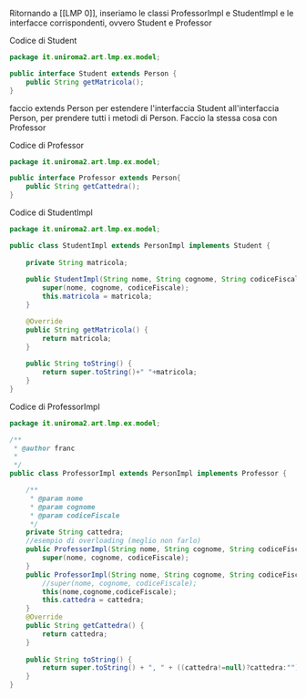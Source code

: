 Ritornando a [[LMP 0]], inseriamo le classi ProfessorImpl e StudentImpl e le interfacce corrispondenti, ovvero Student e Professor

Codice di Student
```java
package it.uniroma2.art.lmp.ex.model;

public interface Student extends Person {
	public String getMatricola();
}

```
faccio extends Person per estendere l'interfaccia Student all'interfaccia Person, per prendere tutti i metodi di Person. 
Faccio la stessa cosa con Professor

Codice di Professor
```java
package it.uniroma2.art.lmp.ex.model;

public interface Professor extends Person{
	public String getCattedra();
}

```

Codice di StudentImpl
```java
package it.uniroma2.art.lmp.ex.model;

public class StudentImpl extends PersonImpl implements Student {
	
	private String matricola;
	
	public StudentImpl(String nome, String cognome, String codiceFiscale,String matricola) {
		super(nome, cognome, codiceFiscale);
		this.matricola = matricola;
	}

	@Override
	public String getMatricola() {
		return matricola;
	}
	
	public String toString() {
		return super.toString()+" "+matricola;
	}
}
```

Codice di ProfessorImpl

```java
package it.uniroma2.art.lmp.ex.model;

/**
 * @author franc
 *
 */
public class ProfessorImpl extends PersonImpl implements Professor {

	/**
	 * @param nome
	 * @param cognome
	 * @param codiceFiscale
	 */
	private String cattedra;
	//esempio di overloading (meglio non farlo)
	public ProfessorImpl(String nome, String cognome, String codiceFiscale) {
		super(nome, cognome, codiceFiscale);
	}
	public ProfessorImpl(String nome, String cognome, String codiceFiscale,String cattedra) {
		//super(nome, cognome, codiceFiscale);
		this(nome,cognome,codiceFiscale);
		this.cattedra = cattedra;
	}
	@Override
	public String getCattedra() {
		return cattedra;
	}
	
	public String toString() {
		return super.toString() + ", " + ((cattedra!=null)?cattedra:"");//espressione compatta per if-then-else
	}
}
```
